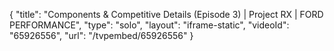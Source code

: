 {
    "title": "Components & Competitive Details (Episode 3) | Project RX | FORD PERFORMANCE",
    "type": "solo",
    "layout": "iframe-static",
    "videoId": "65926556",
    "url": "\/tvpembed\/65926556"
}